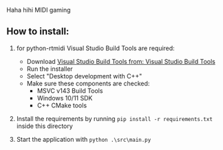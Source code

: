 Haha hihi MIDI gaming

## How to install:
1. for python-rtmidi Visual Studio Build Tools are required:
    - Download [Visual Studio Build Tools from: Visual Studio Build Tools](https://visualstudio.microsoft.com/visual-cpp-build-tools/)
    - Run the installer
    - Select "Desktop development with C++"
    - Make sure these components are checked:
        - MSVC v143 Build Tools
        - Windows 10/11 SDK
        - C++ CMake tools

2. Install the requirements by running ```pip install -r requirements.txt``` inside this directory

3. Start the application with ```python .\src\main.py```

